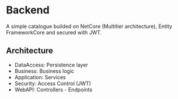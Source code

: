 # Backend

A simple catalogue builded on NetCore (Multitier architecture), Entity FrameworkCore and secured with JWT.

## Architecture

- DataAccess: Persistence layer
- Business: Business logic
- Application: Services
- Security: Access Control (JWT)
- WebAPI: Controllers - Endpoints
